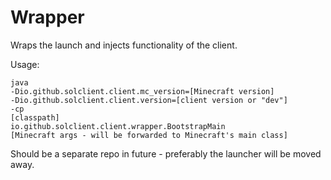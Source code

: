 # Wrapper
Wraps the launch and injects functionality of the client.

Usage:
```
java
-Dio.github.solclient.client.mc_version=[Minecraft version]
-Dio.github.solclient.client.version=[client version or "dev"]
-cp
[classpath]
io.github.solclient.client.wrapper.BootstrapMain
[Minecraft args - will be forwarded to Minecraft's main class]
```

Should be a separate repo in future - preferably the launcher will be moved away.
